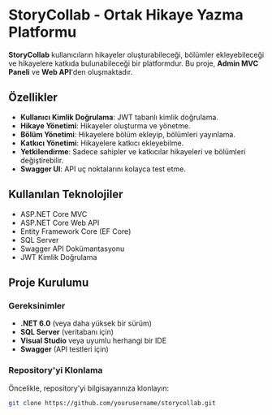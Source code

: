 # StoryCollab - Ortak Hikaye Yazma Platformu

**StoryCollab** kullanıcıların hikayeler oluşturabileceği, bölümler ekleyebileceği ve hikayelere katkıda bulunabileceği bir platformdur. Bu proje, **Admin MVC Paneli** ve **Web API**'den oluşmaktadır.

## **Özellikler**

- **Kullanıcı Kimlik Doğrulama**: JWT tabanlı kimlik doğrulama.
- **Hikaye Yönetimi**: Hikayeler oluşturma ve yönetme.
- **Bölüm Yönetimi**: Hikayelere bölüm ekleyip, bölümleri yayınlama.
- **Katkıcı Yönetimi**: Hikayelere katkıcı ekleyebilme.
- **Yetkilendirme**: Sadece sahipler ve katkıcılar hikayeleri ve bölümleri değiştirebilir.
- **Swagger UI**: API uç noktalarını kolayca test etme.

## **Kullanılan Teknolojiler**

- ASP.NET Core MVC
- ASP.NET Core Web API
- Entity Framework Core (EF Core)
- SQL Server
- Swagger API Dokümantasyonu
- JWT Kimlik Doğrulama

## **Proje Kurulumu**

### **Gereksinimler**

- **.NET 6.0** (veya daha yüksek bir sürüm)
- **SQL Server** (veritabanı için)
- **Visual Studio** veya uyumlu herhangi bir IDE
- **Swagger** (API testleri için)

### **Repository'yi Klonlama**

Öncelikle, repository'yi bilgisayarınıza klonlayın:

```bash
git clone https://github.com/yourusername/storycollab.git
